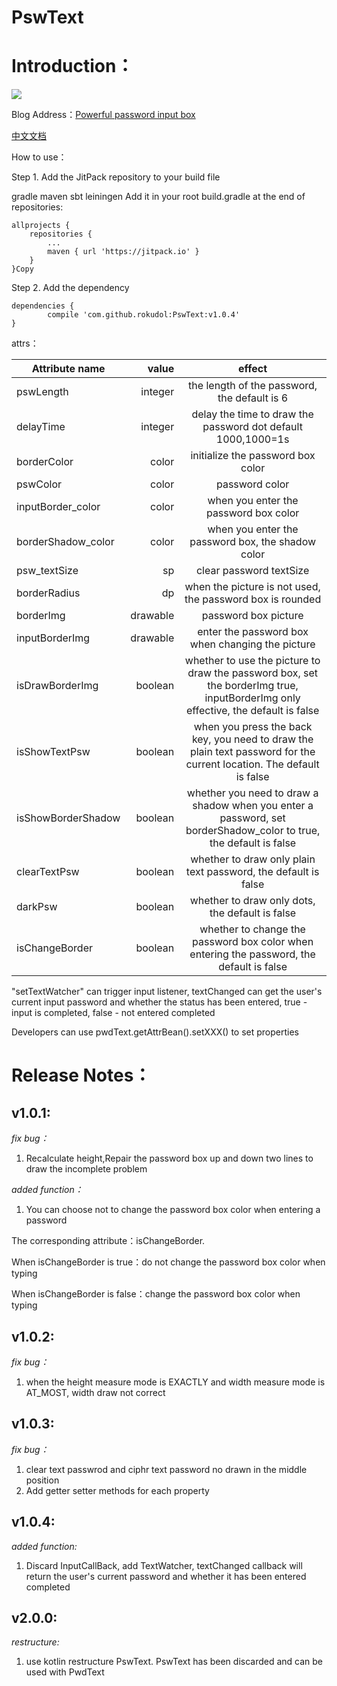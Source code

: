 ﻿# PswText
Introduction：
====
![](/GIF.gif)

Blog Address：[Powerful password input box][1]


[中文文档][2]

How to use：


Step 1. Add the JitPack repository to your build file

gradle
maven
sbt
leiningen
Add it in your root build.gradle at the end of repositories:

	allprojects {
		repositories {
			...
			maven { url 'https://jitpack.io' }
		}
	}Copy

Step 2. Add the dependency


	dependencies {
	        compile 'com.github.rokudol:PswText:v1.0.4'
	}
	
attrs：



| Attribute name        |  value   |  effect  |
| --------   | -----:  | :----:  |
| pswLength     | integer |   the length of the password, the default is 6    |
| delayTime | integer | delay the time to draw the password dot default 1000,1000=1s|
| borderColor        |   color   |   initialize the password box color   |
| pswColor        |    color    |  password color  |
| inputBorder_color | color | when you enter the password box color |
| borderShadow_color | color | when you enter the password box, the shadow color |
| psw_textSize | sp | clear password textSize |
| borderRadius | dp | when the picture is not used, the password box is rounded|
| borderImg | drawable | password box picture |
| inputBorderImg | drawable | enter the password box when changing the picture |
| isDrawBorderImg | boolean | whether to use the picture to draw the password box, set the borderImg true, inputBorderImg only effective, the default is false |
| isShowTextPsw | boolean | when you press the back key, you need to draw the plain text password for the current location. The default is false |
| isShowBorderShadow | boolean | whether you need to draw a shadow when you enter a password, set borderShadow_color to true, the default is false |
| clearTextPsw | boolean | whether to draw only plain text password, the default is false |
| darkPsw | boolean | whether to draw only dots, the default is false |
| isChangeBorder | boolean | whether to change the password box color when entering the password, the default is false |

  "setTextWatcher" can trigger input listener, textChanged can get the user's current input password and whether the status has been entered, true - input is completed, false - not entered completed
  
  Developers can use pwdText.getAttrBean().setXXX() to set properties
  
Release Notes：
======
## v1.0.1:

_fix bug：_ 

1. Recalculate height,Repair the password box up and down two lines to draw the incomplete problem

_added function：_ 

1. You can choose not to change the password box color when entering a password


The corresponding attribute：isChangeBorder.

When isChangeBorder is true：do not change the password box color when typing

When isChangeBorder is false：change the password box color when typing

## v1.0.2:

_fix bug：_

1. when the height measure mode is EXACTLY and width measure mode is AT_MOST, width draw not correct


## v1.0.3:

_fix bug：_

1. clear text passwrod and ciphr text password no drawn in the middle position
2. Add getter setter methods for each property

## v1.0.4:

_added function:_
1. Discard InputCallBack, add TextWatcher, textChanged callback will return the user's current password and whether it has been entered completed

  [1]: http://blog.rokudol.cn/%E8%87%AA%E5%AE%9A%E4%B9%89view---%E5%BC%BA%E5%A4%A7%E7%9A%84%E5%AF%86%E7%A0%81%E8%BE%93%E5%85%A5%E6%A1%86.html#more
  [2]: https://github.com/rokudol/PswText/blob/master/CN-README.md

## v2.0.0:

_restructure:_
1. use kotlin restructure PswText. PswText has been discarded and can be used with PwdText